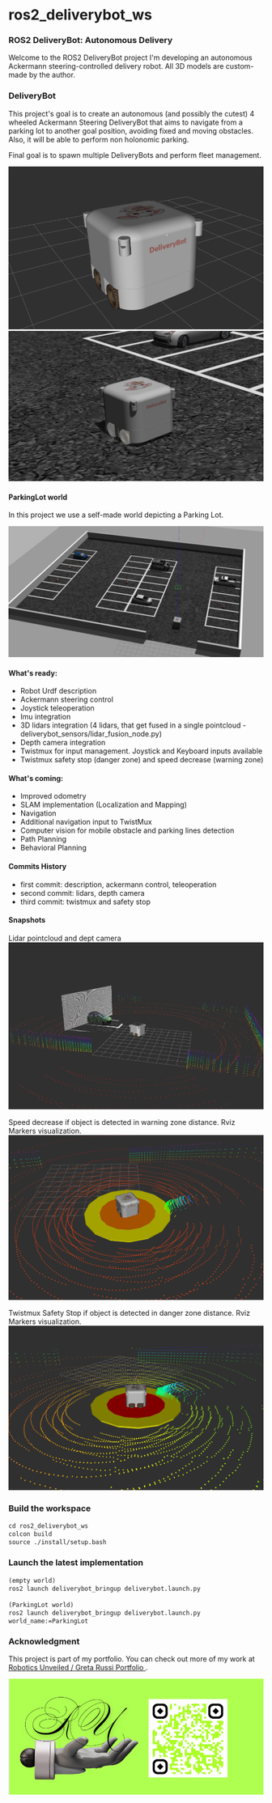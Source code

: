 # ros2_deliverybot_ws

### ROS2 DeliveryBot: Autonomous Delivery 
Welcome to the ROS2 DeliveryBot project
I'm developing an autonomous Ackermann steering-controlled delivery robot. All 3D models are custom-made by the author.


### DeliveryBot

This project's goal is to create an autonomous (and possibly the cutest) 4 wheeled Ackermann Steering DeliveryBot that aims to navigate from a parking lot to another goal position, avoiding fixed and moving obstacles. Also, it will be able to perform non holonomic parking.

Final goal is to spawn multiple DeliveryBots and perform fleet management.


<img src="imgs/deliverybot.png" alt="DeliveryBot">
<img src="imgs/deliverybot2.png" alt="DeliveryBot in ParkingLot world">

#### ParkingLot world
In this project we use a self-made world depicting a Parking Lot.

<img src="imgs/parkinglot.png" alt="DeliveryBot in ParkingLot world">



#### What's ready:
- Robot Urdf description
- Ackermann steering control
- Joystick teleoperation 
- Imu integration
- 3D lidars integration (4 lidars, that get fused in a single pointcloud - deliverybot_sensors/lidar_fusion_node.py)
- Depth camera integration
- Twistmux for input management. Joystick and Keyboard inputs available
- Twistmux safety stop (danger zone) and speed decrease (warning zone)


#### What's coming:
- Improved odometry
- SLAM implementation (Localization and Mapping)
- Navigation
- Additional navigation input to TwistMux
- Computer vision for mobile obstacle and parking lines detection
- Path Planning
- Behavioral Planning

#### Commits History
- first commit: description, ackermann control, teleoperation
- second commit: lidars, depth camera
- third commit: twistmux and safety stop

#### Snapshots
Lidar pointcloud and dept camera
<img src="imgs/lidar_depth_camera.png" alt="DeliveryBot in ParkingLot world">

Speed decrease if object is detected in warning zone distance. Rviz Markers visualization.
<img src="imgs/warning_zone.png" alt="DeliveryBot in ParkingLot world">

Twistmux Safety Stop if object is detected in danger zone distance. Rviz Markers visualization.
<img src="imgs/stop_zone.png" alt="DeliveryBot in ParkingLot world">
### Build the workspace
```
cd ros2_deliverybot_ws
colcon build
source ./install/setup.bash
```

### Launch the latest implementation
```
(empty world)
ros2 launch deliverybot_bringup deliverybot.launch.py

(ParkingLot world)
ros2 launch deliverybot_bringup deliverybot.launch.py world_name:=ParkingLot

```

### Acknowledgment

This project is part of my portfolio. You can check out more of my work at [Robotics Unveiled / Greta Russi Portfolio ](https://www.roboticsunveiled.com/portfolio/).

<img src="imgs/roboticsunveiled.png" alt="Roboticsunveiled">

